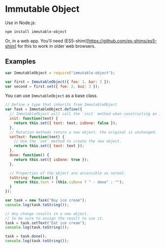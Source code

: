 # Immutable Object

Use in Node.js:

```
npm install immutable-object
```

Or, in a web app. You'll need (ES5-shim)[https://github.com/es-shims/es5-shim] for this to work in older web browsers.

## Examples

```js
var ImmutableObject = require("immutable-object");

var first = ImmutableObject({ foo: 1, bar: 2 });
var second = first.set({ foo: 2, buz: 3 });
```

You can use `ImmutableObject` as a base class.

```js
// Define a type that inherits from ImmutableObject
var Task = ImmutableObject.define({
  // ImmutableObject will call the `init` method when constructing an instance.
  init: function(text) {
    return this.set({ text: text, isDone: false });
  },
  // Mutation methods return a new object, the original is unchanged.
  setText: function(text) {
    // Use the `set` method to create the new object.
    return this.set({ text: text });
  },
  done: function() {
    return this.set({ isDone: true });
  },

  // Properties of the object are accessible as normal.
  toString: function() {
    return this.text + (this.isDone ? " - done" : "");
  }
});

var task = new Task("Buy ice cream");
console.log(task.toString());

// Any change results in a new object.
// So be sure to assign the result to use it.
task = task.setText("Eat ice cream");
console.log(task.toString());

task = task.done();
console.log(task.toString());
```

